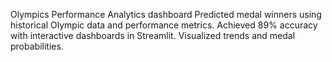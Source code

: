 Olympics Performance Analytics dashboard
Predicted medal winners using historical Olympic data and performance metrics. Achieved 89% accuracy with interactive dashboards in Streamlit. Visualized trends and medal probabilities. 
